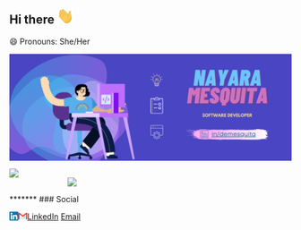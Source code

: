 ## Hi there <img src="Hi.gif" width="30px"></h2>

😄 Pronouns: She/Her

<a><img  align="center" src="image_presentation.png" /></a>
<center>
<table>
    <tr>
        <img width="400px" align="left" src="https://github-readme-stats.vercel.app/api/top-langs/?username=DeMesquita&hide=html&layout=compact&theme=buefy" /> 
        <img width="400px" align="right" src="https://github-readme-stats.vercel.app/api?username=DeMesquita&theme=buefy"/>
    </tr>   
</table>
</center> 
*******
### Social

<a href="https://www.linkedin.com/in/demesquita"><img src="linkedin.png" width="16" align="left"></img></a> [LinkedIn](https://www.linkedin.com/in/demesquita)
<a href="mailto:nayaramesquit@gmail.com"><img src="gmail.png" width="16" align="left"></img></a> [Email](https://www.gmail.com)


<!--
**DeMesquita/DeMesquita** is a ✨ _special_ ✨ repository because its `README.md` (this file) appears on your GitHub profile.

Here are some ideas to get you started:

- 🔭 I’m currently working on ...
- 🌱 I’m currently learning ...
- 👯 I’m looking to collaborate on ...
- 🤔 I’m looking for help with ...
- 💬 Ask me about ...
- 📫 How to reach me: ...
- 😄 Pronouns: ...
- ⚡ Fun fact: ...
-->
